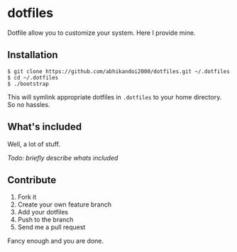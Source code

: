 # dotfiles

  Dotfile allow you to customize your system. Here I provide mine.

## Installation

    $ git clone https://github.com/abhikandoi2000/dotfiles.git ~/.dotfiles
    $ cd ~/.dotfiles
    $ ./bootstrap

This will symlink appropriate dotfiles in `.dotfiles` to your home directory.
So no hassles.

## What's included

Well, a lot of stuff.

*Todo: briefly describe whats included*

## Contribute

1. Fork it
2. Create your own feature branch
3. Add your dotfiles
4. Push to the branch
5. Send me a pull request

Fancy enough and you are done.
